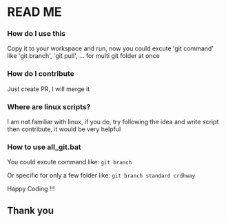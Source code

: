 # READ ME #

### How do I use this ###
Copy it to your workspace and run, now you could excute 'git command' like 'git branch', 'git pull', ... for multi git folder at once

### How do I contribute ###
Just create PR, I will merge it

### Where are linux scripts? ###
I am not familiar with linux, if you do, try following the idea and write script then contribute, it would be very helpful

### How to use all_git.bat ###
You could excute command like: `git branch`

Or specific for only a few folder like: `git branch standard crdhway`

Happy Coding !!!

## Thank you ##
